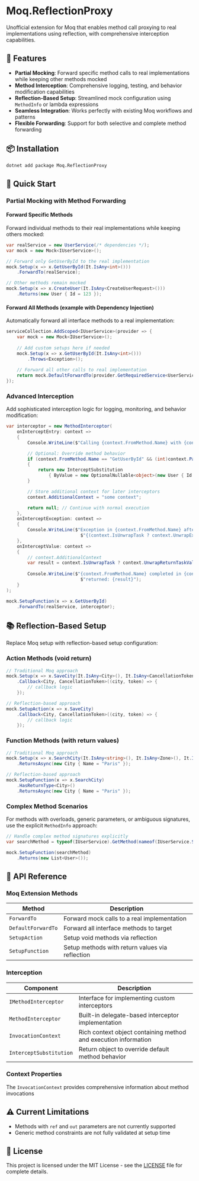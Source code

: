 # Moq.ReflectionProxy

Unofficial extension for Moq that enables method call proxying to real implementations using reflection, with comprehensive interception capabilities.

## 🚀 Features

- **Partial Mocking**: Forward specific method calls to real implementations while keeping other methods mocked
- **Method Interception**: Comprehensive logging, testing, and behavior modification capabilities
- **Reflection-Based Setup**: Streamlined mock configuration using `MethodInfo` or lambda expressions
- **Seamless Integration**: Works perfectly with existing Moq workflows and patterns
- **Flexible Forwarding**: Support for both selective and complete method forwarding

## 📦 Installation

```bash
dotnet add package Moq.ReflectionProxy
```

## 🔧 Quick Start

### Partial Mocking with Method Forwarding

#### Forward Specific Methods

Forward individual methods to their real implementations while keeping others mocked:

```csharp
var realService = new UserService(/* dependencies */);
var mock = new Mock<IUserService>();

// Forward only GetUserById to the real implementation
mock.Setup(x => x.GetUserById(It.IsAny<int>()))
    .ForwardTo(realService);

// Other methods remain mocked
mock.Setup(x => x.CreateUser(It.IsAny<CreateUserRequest>()))
    .Returns(new User { Id = 123 });
```

#### Forward All Methods (example with Dependency Injection)

Automatically forward all interface methods to a real implementation:

```csharp
serviceCollection.AddScoped<IUserService>(provider => {
    var mock = new Mock<IUserService>();
    
    // Add custom setups here if needed
    mock.Setup(x => x.GetUserById(It.IsAny<int>()))
        .Throws<Exception>();
    
    // Forward all other calls to real implementation
    return mock.DefaultForwardTo(provider.GetRequiredService<UserService>()).Object;
});
```

### Advanced Interception

Add sophisticated interception logic for logging, monitoring, and behavior modification:

```csharp
var interceptor = new MethodInterceptor(
    onInterceptEntry: context =>
    {
        Console.WriteLine($"Calling {context.FromMethod.Name} with {context.ParameterValues.Count} arguments");

        // Optional: Override method behavior
        if (context.FromMethod.Name == "GetUserById" && (int)context.ParameterValues[0]! == 42)
        {
            return new InterceptSubstitution
                { ByValue = new OptionalNullable<object>(new User { Id = 42, Name = "ReplacedUser" }) };
        }

        // Store additional context for later interceptors
        context.AdditionalContext = "some context";

        return null; // Continue with normal execution
    },
    onInterceptException: context =>
    {
        Console.WriteLine($"Exception in {context.FromMethod.Name} after {context.GetElapsedTime()}ms: " +
                            $"{(context.IsUnwrapTask ? context.UnwrapException! : context.Exception!).Message}");
    },
    onInterceptValue: context =>
    {
        // context.AdditionalContext
        var result = context.IsUnwrapTask ? context.UnwrapReturnTaskValue : context.ReturnValue.Value;
        
        Console.WriteLine($"{context.FromMethod.Name} completed in {context.GetElapsedTime()}ms, " +
                            $"returned: {result}");
    }
);

mock.SetupFunction(x => x.GetUserById)
    .ForwardTo(realService, interceptor);
```

## 📚 Reflection-Based Setup

Replace Moq setup with reflection-based setup configuration:

### Action Methods (void return)

```csharp
// Traditional Moq approach
mock.Setup(x => x.SaveCity(It.IsAny<City>(), It.IsAny<CancellationToken>()))
    .Callback<City, CancellationToken>((city, token) => {
        // callback logic
    });

// Reflection-based approach
mock.SetupAction(x => x.SaveCity)
    .Callback<City, CancellationToken>((city, token) => {
        // callback logic
    });
```

### Function Methods (with return values)

```csharp
// Traditional Moq approach
mock.Setup(x => x.SearchCity(It.IsAny<string>(), It.IsAny<Zone>(), It.IsAny<CancellationToken>()))
    .ReturnsAsync(new City { Name = "Paris" });

// Reflection-based approach
mock.SetupFunction(x => x.SearchCity)
    .HasReturnType<City>()
    .ReturnsAsync(new City { Name = "Paris" });
```

### Complex Method Scenarios

For methods with overloads, generic parameters, or ambiguous signatures, use the explicit `MethodInfo` approach:

```csharp
// Handle complex method signatures explicitly
var searchMethod = typeof(IUserService).GetMethod(nameof(IUserService.SearchUsers));

mock.SetupFunction(searchMethod)
    .Returns(new List<User>());
```

## 📖 API Reference

### Moq Extension Methods

| Method                | Description                                       |
|-----------------------|---------------------------------------------------|
| `ForwardTo`           | Forward mock calls to a real implementation       |
| `DefaultForwardTo`    | Forward all interface methods to target           |
| `SetupAction`         | Setup void methods via reflection                 |
| `SetupFunction`       | Setup methods with return values via reflection   |

### Interception

| Component                 | Description                                                     |
|---------------------------|-----------------------------------------------------------------|
| `IMethodInterceptor`      | Interface for implementing custom interceptors                  |
| `MethodInterceptor`       | Built-in delegate-based interceptor implementation              |
| `InvocationContext`       | Rich context object containing method and execution information |
| `InterceptSubstitution`   | Return object to override default method behavior               |

### Context Properties

The `InvocationContext` provides comprehensive information about method invocations

## ⚠️ Current Limitations

- Methods with `ref` and `out` parameters are not currently supported
- Generic method constraints are not fully validated at setup time

## 📄 License

This project is licensed under the MIT License - see the [LICENSE](LICENSE.md) file for complete details.